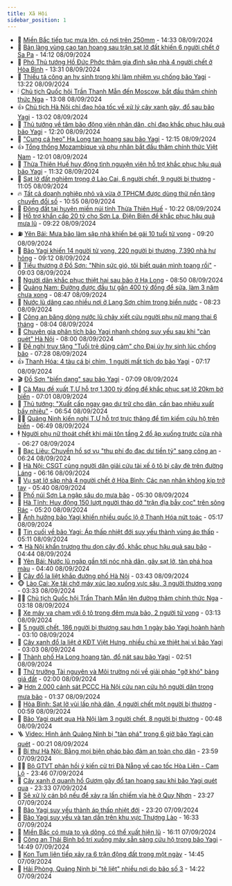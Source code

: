 ```yaml
---
title: Xã Hội
sidebar_position: 1
---
```


<!-- dantri-xa-hoi:START -->
- 🫣 [Miền Bắc tiếp tục mưa lớn, có nơi trên 250mm](https://dantri.com.vn/xa-hoi/mien-bac-tiep-tuc-mua-lon-co-noi-tren-250mm-20240908212903158.htm) - 14:33 08/09/2024
- 💼 [Bản làng vùng cao tan hoang sau trận sạt lở đất khiến 6 người chết ở Sa Pa](https://dantri.com.vn/xa-hoi/ban-lang-vung-cao-tan-hoang-sau-tran-sat-lo-dat-khien-6-nguoi-chet-o-sa-pa-20240908205007780.htm) - 14:12 08/09/2024
- 🎊 [Phó Thủ tướng Hồ Đức Phớc thăm gia đình sập nhà 4 người chết ở Hòa Bình](https://dantri.com.vn/xa-hoi/pho-thu-tuong-ho-duc-phoc-tham-gia-dinh-sap-nha-4-nguoi-chet-o-hoa-binh-20240908202152735.htm) - 13:31 08/09/2024
- 🙉 [Thiếu tá công an hy sinh trong khi làm nhiệm vụ chống bão Yagi](https://dantri.com.vn/xa-hoi/thieu-ta-cong-an-hy-sinh-trong-khi-lam-nhiem-vu-chong-bao-yagi-20240908201723551.htm) - 13:22 08/09/2024
- 🕯 [Chủ tịch Quốc hội Trần Thanh Mẫn đến Moscow, bắt đầu thăm chính thức Nga](https://dantri.com.vn/xa-hoi/chu-tich-quoc-hoi-tran-thanh-man-den-moscow-bat-dau-tham-chinh-thuc-nga-20240908193231680.htm) - 13:08 08/09/2024
- 👍 [Chủ tịch Hà Nội chỉ đạo hỏa tốc về xử lý cây xanh gãy, đổ sau bão Yagi](https://dantri.com.vn/xa-hoi/chu-tich-ha-noi-chi-dao-hoa-toc-ve-xu-ly-cay-xanh-gay-do-sau-bao-yagi-20240908193037543.htm) - 13:02 08/09/2024
- 🤖 [Thủ tướng về tâm bão động viên nhân dân, chỉ đạo khắc phục hậu quả bão Yagi](https://dantri.com.vn/xa-hoi/thu-tuong-ve-tam-bao-dong-vien-nhan-dan-chi-dao-khac-phuc-hau-qua-bao-yagi-20240908191053129.htm) - 12:20 08/09/2024
- 🙉 [&quot;Cung cá heo&quot; Hạ Long tan hoang sau bão Yagi](https://dantri.com.vn/xa-hoi/cung-ca-heo-ha-long-tan-hoang-sau-bao-yagi-20240908182806304.htm) - 12:15 08/09/2024
- 👍 [Tổng thống Mozambique và phu nhân bắt đầu thăm chính thức Việt Nam](https://dantri.com.vn/xa-hoi/tong-thong-mozambique-va-phu-nhan-bat-dau-tham-chinh-thuc-viet-nam-20240908190047758.htm) - 12:01 08/09/2024
- 🗽 [Thừa Thiên Huế huy động tình nguyện viên hỗ trợ khắc phục hậu quả bão Yagi](https://dantri.com.vn/xa-hoi/thua-thien-hue-huy-dong-tinh-nguyen-vien-ho-tro-khac-phuc-hau-qua-bao-yagi-20240908175130896.htm) - 11:32 08/09/2024
- 🗽 [Sạt lở đất nghiêm trọng ở Lào Cai, 6 người chết, 9 người bị thương](https://dantri.com.vn/xa-hoi/sat-lo-dat-nghiem-trong-o-lao-cai-6-nguoi-chet-9-nguoi-bi-thuong-20240908174641414.htm) - 11:05 08/09/2024
- 🔥 [Tất cả doanh nghiệp nhỏ và vừa ở TPHCM được dùng thử nền tảng chuyển đổi số](https://dantri.com.vn/xa-hoi/tat-ca-doanh-nghiep-nho-va-vua-o-tphcm-duoc-dung-thu-nen-tang-chuyen-doi-so-20240908174131672.htm) - 10:55 08/09/2024
- 🦒 [Động đất tại huyện miền núi tỉnh Thừa Thiên Huế](https://dantri.com.vn/xa-hoi/dong-dat-tai-huyen-mien-nui-tinh-thua-thien-hue-20240908171504219.htm) - 10:22 08/09/2024
- 🧐 [Hỗ trợ khẩn cấp 20 tỷ cho Sơn La, Điện Biên để khắc phục hậu quả mưa lũ](https://dantri.com.vn/xa-hoi/ho-tro-khan-cap-20-ty-cho-son-la-dien-bien-de-khac-phuc-hau-qua-mua-lu-20240908161710096.htm) - 09:22 08/09/2024
- ⛽️ [Yên Bái: Mưa bão làm sập nhà khiến bé gái 10 tuổi tử vong](https://dantri.com.vn/xa-hoi/yen-bai-mua-bao-lam-sap-nha-khien-be-gai-10-tuoi-tu-vong-20240908160738877.htm) - 09:20 08/09/2024
- 🚀 [Bão Yagi khiến 14 người tử vong, 220 người bị thương, 7.390 nhà hư hỏng](https://dantri.com.vn/xa-hoi/bao-yagi-khien-14-nguoi-tu-vong-220-nguoi-bi-thuong-7390-nha-hu-hong-20240908155519764.htm) - 09:12 08/09/2024
- 🦒 [Tiểu thương ở Đồ Sơn: &quot;Nhìn sức gió, tôi biết quán mình toang rồi&quot;](https://dantri.com.vn/xa-hoi/tieu-thuong-o-do-son-nhin-suc-gio-toi-biet-quan-minh-toang-roi-20240908153553718.htm) - 09:03 08/09/2024
- 🦅 [Người dân khắc phục thiệt hại sau bão ở Hạ Long](https://dantri.com.vn/xa-hoi/nguoi-dan-khac-phuc-thiet-hai-sau-bao-o-ha-long-20240908154709489.htm) - 08:50 08/09/2024
- 🚀 [Quảng Nam: Đường được đầu tư gần 400 tỷ đồng để sửa, làm 3 năm chưa xong](https://dantri.com.vn/xa-hoi/quang-nam-duong-duoc-dau-tu-gan-400-ty-dong-de-sua-lam-3-nam-chua-xong-20240908145428025.htm) - 08:47 08/09/2024
- 🦅 [Nước lũ dâng cao nhiều nơi ở Lạng Sơn chìm trong biển nước](https://dantri.com.vn/xa-hoi/nuoc-lu-dang-cao-nhieu-noi-o-lang-son-chim-trong-bien-nuoc-20240908151657494.htm) - 08:23 08/09/2024
- 🤠 [Công an băng dòng nước lũ chảy xiết cứu người phụ nữ mang thai 6 tháng](https://dantri.com.vn/xa-hoi/cong-an-bang-dong-nuoc-lu-chay-xiet-cuu-nguoi-phu-nu-mang-thai-6-thang-20240908150017999.htm) - 08:04 08/09/2024
- 💄 [Chuyên gia phân tích bão Yagi nhanh chóng suy yếu sau khi &quot;càn quét&quot; Hà Nội](https://dantri.com.vn/xa-hoi/chuyen-gia-phan-tich-bao-yagi-nhanh-chong-suy-yeu-sau-khi-can-quet-ha-noi-20240908144027061.htm) - 08:00 08/09/2024
- 🥷 [Đề nghị truy tặng &quot;Tuổi trẻ dũng cảm&quot; cho Đại úy hy sinh lúc chống bão](https://dantri.com.vn/xa-hoi/de-nghi-truy-tang-tuoi-tre-dung-cam-cho-dai-uy-hy-sinh-luc-chong-bao-20240908142125773.htm) - 07:28 08/09/2024
- 👍 [Thanh Hóa: 4 tàu cá bị chìm, 1 người mất tích do bão Yagi](https://dantri.com.vn/xa-hoi/thanh-hoa-4-tau-ca-bi-chim-1-nguoi-mat-tich-do-bao-yagi-20240908133611131.htm) - 07:17 08/09/2024
- 🎬 [Đồ Sơn &quot;biến dạng&quot; sau bão Yagi](https://dantri.com.vn/xa-hoi/do-son-bien-dang-sau-bao-yagi-20240908135452988.htm) - 07:09 08/09/2024
- 🦒 [Cà Mau đề xuất T.Ư hỗ trợ 1.300 tỷ đồng để khắc phục sạt lở 20km bờ biển](https://dantri.com.vn/xa-hoi/ca-mau-de-xuat-tu-ho-tro-1300-ty-dong-de-khac-phuc-sat-lo-20km-bo-bien-20240908121536746.htm) - 07:01 08/09/2024
- 🌊 [Thủ tướng: &quot;Xuất cấp ngay gạo dự trữ cho dân, cần bao nhiêu xuất bấy nhiêu&quot;](https://dantri.com.vn/xa-hoi/thu-tuong-xuat-cap-ngay-gao-du-tru-cho-dan-can-bao-nhieu-xuat-bay-nhieu-20240908101607509.htm) - 06:54 08/09/2024
- 🧑‍💻 [Quảng Ninh kiến nghị T.Ư hỗ trợ trực thăng để tìm kiếm cứu hộ trên biển](https://dantri.com.vn/xa-hoi/quang-ninh-kien-nghi-tu-ho-tro-truc-thang-de-tim-kiem-cuu-ho-tren-bien-20240908133727683.htm) - 06:49 08/09/2024
- 🕴 [Người phụ nữ thoát chết khi mái tôn tầng 2 đổ ập xuống trước cửa nhà](https://dantri.com.vn/xa-hoi/nguoi-phu-nu-thoat-chet-khi-mai-ton-tang-2-do-ap-xuong-truoc-cua-nha-20240908125743825.htm) - 06:27 08/09/2024
- 🤔 [Bạc Liêu: Chuyển hồ sơ vụ &quot;thu phí đo đạc dư tiền tỷ&quot; sang công an](https://dantri.com.vn/phap-luat/bac-lieu-chuyen-ho-so-vu-thu-phi-do-dac-du-tien-ty-sang-cong-an-20240908112804974.htm) - 06:24 08/09/2024
- 💄 [Hà Nội: CSGT cùng người dân giải cứu tài xế ô tô bị cây đè trên đường Láng](https://dantri.com.vn/xa-hoi/ha-noi-csgt-cung-nguoi-dan-giai-cuu-tai-xe-o-to-bi-cay-de-tren-duong-lang-20240908124959077.htm) - 06:16 08/09/2024
- 🧠 [Vụ sạt lở sập nhà 4 người chết ở Hòa Bình: Các nạn nhân không kịp trở tay](https://dantri.com.vn/xa-hoi/vu-sat-lo-sap-nha-4-nguoi-chet-o-hoa-binh-cac-nan-nhan-khong-kip-tro-tay-20240908111442979.htm) - 05:40 08/09/2024
- 🦣 [Phố núi Sơn La ngập sâu do mưa bão](https://dantri.com.vn/xa-hoi/pho-nui-son-la-ngap-sau-do-mua-bao-20240908114910055.htm) - 05:30 08/09/2024
- 💫 [Hà Tĩnh: Huy động 150 lượt người tháo dỡ &quot;trận địa bẫy cọc&quot; trên sông Rác](https://dantri.com.vn/xa-hoi/ha-tinh-huy-dong-150-luot-nguoi-thao-do-tran-dia-bay-coc-tren-song-rac-20240908115203416.htm) - 05:20 08/09/2024
- 🚀 [Ảnh hưởng bão Yagi khiến nhiều quốc lộ ở Thanh Hóa nứt toác](https://dantri.com.vn/xa-hoi/anh-huong-bao-yagi-khien-nhieu-quoc-lo-o-thanh-hoa-nut-toac-20240908114429969.htm) - 05:17 08/09/2024
- 🤔 [Tin cuối về bão Yagi: Áp thấp nhiệt đới suy yếu thành vùng áp thấp](https://dantri.com.vn/xa-hoi/tin-cuoi-ve-bao-yagi-ap-thap-nhiet-doi-suy-yeu-thanh-vung-ap-thap-20240908114220571.htm) - 05:11 08/09/2024
- ⚗️ [Hà Nội khẩn trương thu dọn cây đổ, khắc phục hậu quả sau bão](https://dantri.com.vn/xa-hoi/ha-noi-khan-truong-thu-don-cay-do-khac-phuc-hau-qua-sau-bao-20240908112045451.htm) - 04:44 08/09/2024
- 🫶 [Yên Bái: Nước lũ ngập gần tới nóc nhà dân, gây sạt lở, tàn phá hoa màu](https://dantri.com.vn/xa-hoi/yen-bai-nuoc-lu-ngap-gan-toi-noc-nha-dan-gay-sat-lo-tan-pha-hoa-mau-20240908111557854.htm) - 04:40 08/09/2024
- 🌮 [Cây đổ la liệt khắp đường phố Hà Nội](https://dantri.com.vn/xa-hoi/cay-do-la-liet-khap-duong-pho-ha-noi-20240908103037366.htm) - 03:43 08/09/2024
- 🐵 [Lào Cai: Xe tải chở máy xúc lao xuống vực sâu, 3 người thương vong](https://dantri.com.vn/xa-hoi/lao-cai-xe-tai-cho-may-xuc-lao-xuong-vuc-sau-3-nguoi-thuong-vong-20240908102834334.htm) - 03:33 08/09/2024
- 🧑‍🏫 [Chủ tịch Quốc hội Trần Thanh Mẫn lên đường thăm chính thức Nga](https://dantri.com.vn/xa-hoi/chu-tich-quoc-hoi-tran-thanh-man-len-duong-tham-chinh-thuc-nga-20240908100624596.htm) - 03:18 08/09/2024
- 💫 [Xe máy va chạm với ô tô trong đêm mưa bão, 2 người tử vong](https://dantri.com.vn/xa-hoi/xe-may-va-cham-voi-o-to-trong-dem-mua-bao-2-nguoi-tu-vong-20240908100753614.htm) - 03:13 08/09/2024
- 🦩 [5 người chết, 186 người bị thương sau hơn 1 ngày bão Yagi hoành hành](https://dantri.com.vn/xa-hoi/5-nguoi-chet-186-nguoi-bi-thuong-sau-hon-1-ngay-bao-yagi-hoanh-hanh-20240908095340758.htm) - 03:10 08/09/2024
- 🦄 [Cây xanh đổ la liệt ở KĐT Việt Hưng, nhiều chủ xe thiệt hại vì bão Yagi](https://dantri.com.vn/xa-hoi/cay-xanh-do-la-liet-o-kdt-viet-hung-nhieu-chu-xe-thiet-hai-vi-bao-yagi-20240908094524713.htm) - 03:03 08/09/2024
- 💂 [Thành phố Hạ Long hoang tàn, đổ nát sau bão Yagi](https://dantri.com.vn/xa-hoi/thanh-pho-ha-long-hoang-tan-do-nat-sau-bao-yagi-20240908095112633.htm) - 02:51 08/09/2024
- 💄 [Thứ trưởng Tài nguyên và Môi trường nói về giải pháp &quot;gỡ khó&quot; bảng giá đất](https://dantri.com.vn/xa-hoi/thu-truong-tai-nguyen-va-moi-truong-noi-ve-giai-phap-go-kho-bang-gia-dat-20240908081938024.htm) - 02:00 08/09/2024
- 🎬 [Hơn 2.000 cảnh sát PCCC Hà Nội cứu nạn cứu hộ người dân trong mưa bão](https://dantri.com.vn/xa-hoi/hon-2000-canh-sat-pccc-ha-noi-cuu-nan-cuu-ho-nguoi-dan-trong-mua-bao-20240908080946809.htm) - 01:37 08/09/2024
- 👀 [Hòa Bình: Sạt lở vùi lấp nhà dân, 4 người chết một người bị thương](https://dantri.com.vn/xa-hoi/hoa-binh-sat-lo-vui-lap-nha-dan-4-nguoi-chet-mot-nguoi-bi-thuong-20240908074752558.htm) - 00:59 08/09/2024
- 💃 [Bão Yagi quét qua Hà Nội làm 3 người chết, 8 người bị thương](https://dantri.com.vn/xa-hoi/bao-yagi-quet-qua-ha-noi-lam-3-nguoi-chet-8-nguoi-bi-thuong-20240908072759738.htm) - 00:48 08/09/2024
- 🪜 [Video: Hình ảnh Quảng Ninh bị &quot;tàn phá&quot; trong 6 giờ bão Yagi càn quét](https://dantri.com.vn/xa-hoi/video-hinh-anh-quang-ninh-bi-tan-pha-trong-6-gio-bao-yagi-can-quet-20240908070715097.htm) - 00:21 08/09/2024
- 📝 [Bí thư Hà Nội: Bằng mọi biện pháp bảo đảm an toàn cho dân](https://dantri.com.vn/xa-hoi/bi-thu-ha-noi-bang-moi-bien-phap-bao-dam-an-toan-cho-dan-20240908064042947.htm) - 23:59 07/09/2024
- 🧑‍💻 [Bộ GTVT phản hồi ý kiến cử tri Đà Nẵng về cao tốc Hòa Liên - Cam Lộ](https://dantri.com.vn/xa-hoi/bo-gtvt-phan-hoi-y-kien-cu-tri-da-nang-ve-cao-toc-hoa-lien-cam-lo-20240906183640979.htm) - 23:46 07/09/2024
- 👺 [Cây xanh ở quanh hồ Gươm gãy đổ tan hoang sau khi bão Yagi quét qua](https://dantri.com.vn/xa-hoi/cay-xanh-o-quanh-ho-guom-gay-do-tan-hoang-sau-khi-bao-yagi-quet-qua-20240908034525288.htm) - 23:33 07/09/2024
- 🌮 [Sẽ xử lý cán bộ nếu để xảy ra lấn chiếm vỉa hè ở Quy Nhơn](https://dantri.com.vn/xa-hoi/se-xu-ly-can-bo-neu-de-xay-ra-lan-chiem-via-he-o-quy-nhon-20240907104926924.htm) - 23:27 07/09/2024
- 🤭 [Bão Yagi suy yếu thành áp thấp nhiệt đới](https://dantri.com.vn/xa-hoi/bao-yagi-suy-yeu-thanh-ap-thap-nhiet-doi-20240908060638868.htm) - 23:20 07/09/2024
- 💪 [Bão Yagi suy yếu và tan dần trên khu vực Thượng Lào](https://dantri.com.vn/xa-hoi/bao-yagi-suy-yeu-va-tan-dan-tren-khu-vuc-thuong-lao-20240907221618993.htm) - 16:33 07/09/2024
- 🧰 [Miền Bắc có mưa to và dông, có thể xuất hiện lũ](https://dantri.com.vn/xa-hoi/mien-bac-co-mua-to-va-dong-co-the-xuat-hien-lu-20240907230442020.htm) - 16:11 07/09/2024
- 🤡 [Công an Thái Bình bố trí xuồng máy sẵn sàng cứu hộ trong bão Yagi](https://dantri.com.vn/xa-hoi/cong-an-thai-binh-bo-tri-xuong-may-san-sang-cuu-ho-trong-bao-yagi-20240907213845574.htm) - 14:49 07/09/2024
- 🦆 [Kon Tum liên tiếp xảy ra 6 trận động đất trong một ngày](https://dantri.com.vn/xa-hoi/kon-tum-lien-tiep-xay-ra-6-tran-dong-dat-trong-mot-ngay-20240907205807390.htm) - 14:45 07/09/2024
- 🦍 [Hải Phòng, Quảng Ninh bị &quot;tê liệt&quot; nhiều nơi do bão số 3](https://dantri.com.vn/xa-hoi/hai-phong-quang-ninh-bi-te-liet-nhieu-noi-do-bao-so-3-20240907211327621.htm) - 14:22 07/09/2024<!-- dantri-xa-hoi:END -->
